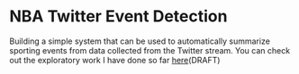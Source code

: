 # NBA Twitter Event Detection

Building a simple system that can be used to automatically summarize sporting events from data collected from the Twitter stream. You can check out the exploratory work I have done so far [here](http://nbviewer.ipython.org/github/Fossj117/Twitter_NBA_Events/blob/master/ipynbs/EDA.ipynb)(DRAFT)
